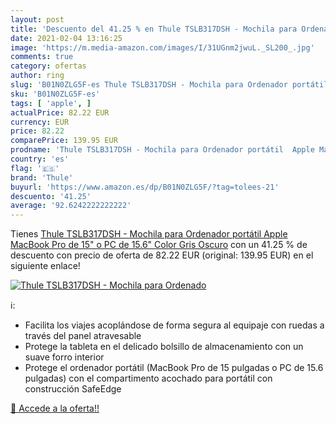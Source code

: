 ```yaml
---
layout: post
title: 'Descuento del 41.25 % en Thule TSLB317DSH - Mochila para Ordenado'
date: 2021-02-04 13:16:25
image: 'https://m.media-amazon.com/images/I/31UGnm2jwuL._SL200_.jpg'
comments: true
category: ofertas
author: ring
slug: 'B01N0ZLG5F-es Thule TSLB317DSH - Mochila para Ordenador portátil Apple...'
sku: 'B01N0ZLG5F-es'
tags: [ 'apple', ]
actualPrice: 82.22 EUR
currency: EUR
price: 82.22
comparePrice: 139.95 EUR
prodname: 'Thule TSLB317DSH - Mochila para Ordenador portátil  Apple MacBook Pro de 15" o PC de 15.6"  Color Gris Oscuro'
country: 'es'
flag: '🇪🇸'
brand: 'Thule'
buyurl: 'https://www.amazon.es/dp/B01N0ZLG5F/?tag=tolees-21'
descuento: '41.25'
average: '92.6242222222222'
---
```


Tienes [Thule TSLB317DSH - Mochila para Ordenador portátil  Apple MacBook Pro de 15" o PC de 15.6"  Color Gris Oscuro](https://www.amazon.es/dp/B01N0ZLG5F/?tag=tolees-21) con un 41.25 % de descuento con precio de oferta de 82.22 EUR (original: 139.95 EUR) en el siguiente enlace!

[![Thule TSLB317DSH - Mochila para Ordenado](https://m.media-amazon.com/images/I/31UGnm2jwuL._SL200_.jpg)](https://www.amazon.es/dp/B01N0ZLG5F/?tag=tolees-21)

ℹ️:

- Facilita los viajes acoplándose de forma segura al equipaje con ruedas a través del panel atravesable
- Protege la tableta en el delicado bolsillo de almacenamiento con un suave forro interior
- Protege el ordenador portátil (MacBook Pro de 15 pulgadas o PC de 15.6 pulgadas) con el compartimento acochado para portátil con construcción SafeEdge

[🛒 Accede a la oferta!!](https://www.amazon.es/dp/B01N0ZLG5F/?tag=tolees-21)
